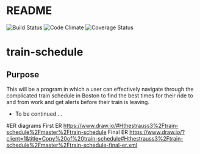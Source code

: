 # README

![Build Status](https://codeship.com/projects/<YOUR_PROJECT_UUID>/status?branch=master)
![Code Climate](https://codeclimate.com/github/<YOUR_GITHUB_USERNAME>/<YOUR_REPO_NAME>.png)
![Coverage Status](https://coveralls.io/repos/<YOUR_GITHUB_USERNAME>/<YOUR_REPO_NAME>/badge.png)


# train-schedule

## Purpose
This will be a program in which a user can effectively navigate through the complicated train schedule in Boston to find the best times for their ride to and from work and get alerts before their train is leaving.
* To be continued....


#ER diagrams
First ER
https://www.draw.io/#Hthestrauss3%2Ftrain-schedule%2Fmaster%2Ftrain-schedule
Final ER
https://www.draw.io/?client=1&title=Copy%20of%20train-schedule#Hthestrauss3%2Ftrain-schedule%2Fmaster%2Ftrain-schedule-final-er.xml

